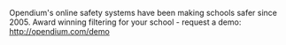 Opendium's online safety systems have been making schools safer since 2005.  Award winning filtering for your school - request a demo: http://opendium.com/demo
